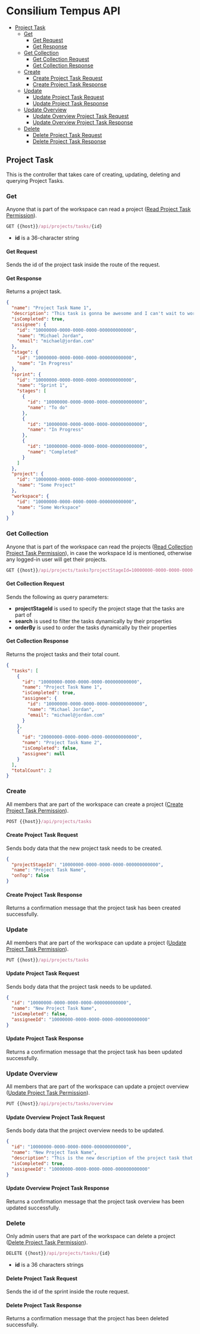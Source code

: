 # Consilium Tempus API

* [Project Task](#project-task)
  * [Get](#get)
    * [Get Request](#get-request)
    * [Get Response](#get-response)
  * [Get Collection](#get-collection)
    * [Get Collection Request](#get-collection-request)
    * [Get Collection Response](#get-collection-response)
  * [Create](#create)
    * [Create Project Task Request](#create-project-task-request)
    * [Create Project Task Response](#create-project-task-response)
  * [Update](#update)
    * [Update Project Task Request](#update-project-task-request)
    * [Update Project Task Response](#update-project-task-response)
  * [Update Overview](#update-overview)
    * [Update Overview Project Task Request](#update-overview-project-task-request)
    * [Update Overview Project Task Response](#update-overview-project-task-response)
  * [Delete](#delete)
    * [Delete Project Task Request](#delete-project-task-request)
    * [Delete Project Task Response](#delete-project-task-response)

## Project Task

This is the controller that takes care of creating, updating, deleting and querying Project Tasks.

### Get

Anyone that is part of the workspace can read a project
([Read Project Task Permission](../Security.md/#permissions)).

```js
GET {{host}}/api/projects/tasks/{id}
```

- **id** is a 36-character string

#### Get Request

Sends the id of the project task inside the route of the request.

#### Get Response

Returns a project task.

```json
{
  "name": "Project Task Name 1",
  "description": "This task is gonna be awesome and I can't wait to work on it.",
  "isCompleted": true,
  "assignee": {
    "id": "10000000-0000-0000-0000-000000000000",
    "name": "Michael Jordan",
    "email": "michael@jordan.com"
  },
  "stage": {
    "id": "10000000-0000-0000-0000-000000000000",
    "name": "In Progress"
  },
  "sprint": {
    "id": "10000000-0000-0000-0000-000000000000",
    "name": "Sprint 1",
    "stages": [
      {
        "id": "10000000-0000-0000-0000-000000000000",
        "name": "To do"
      },
      {
        "id": "10000000-0000-0000-0000-000000000000",
        "name": "In Progress"
      },
      {
        "id": "10000000-0000-0000-0000-000000000000",
        "name": "Completed"
      }
    ]
  },
  "project": {
    "id": "10000000-0000-0000-0000-000000000000",
    "name": "Some Project"
  },
  "workspace": {
    "id": "10000000-0000-0000-0000-000000000000",
    "name": "Some Workspace"
  }
}
```

### Get Collection

Anyone that is part of the workspace can read the projects
([Read Collection Project Task Permission](../Security.md/#permissions)),
in case the workspace Id is mentioned, otherwise any logged-in user will get their projects.

```js
GET {{host}}/api/projects/tasks?projectStageId=10000000-0000-0000-0000-000000000000&search=name ct task&orderBy=name.asc
```

#### Get Collection Request

Sends the following as query parameters:

- **projectStageId** is used to specify the project stage that the tasks are part of
- **search** is used to filter the tasks dynamically by their properties
- **orderBy** is used to order the tasks dynamically by their properties

#### Get Collection Response

Returns the project tasks and their total count.

```json
{
  "tasks": [
    {
      "id": "10000000-0000-0000-0000-000000000000",
      "name": "Project Task Name 1",
      "isCompleted": true,
      "assignee": {
        "id": "10000000-0000-0000-0000-000000000000",
        "name": "Michael Jordan",
        "email": "michael@jordan.com"
      }
    },
    {
      "id": "20000000-0000-0000-0000-000000000000",
      "name": "Project Task Name 2",
      "isCompleted": false,
      "assignee": null
    }
  ],
  "totalCount": 2
}
```

### Create

All members that are part of the workspace can create a project
([Create Project Task Permission](../Security.md/#permissions)).

```js
POST {{host}}/api/projects/tasks
```

#### Create Project Task Request

Sends body data that the new project task needs to be created.

```json
{
  "projectStageId": "10000000-0000-0000-0000-000000000000",
  "name": "Project Task Name",
  "onTop": false
}
```

#### Create Project Task Response

Returns a confirmation message that the project task has been created successfully.

### Update

All members that are part of the workspace can update a project
([Update Project Task Permission](../Security.md/#permissions)).

```js
PUT {{host}}/api/projects/tasks
```

#### Update Project Task Request

Sends body data that the project task needs to be updated.

```json
{
  "id": "10000000-0000-0000-0000-000000000000",
  "name": "New Project Task Name",
  "isCompleted": false,
  "assigneeId": "10000000-0000-0000-0000-000000000000"
}
```

#### Update Project Task Response

Returns a confirmation message that the project task has been updated successfully.

### Update Overview

All members that are part of the workspace can update a project overview
([Update Project Task Permission](../Security.md/#permissions)).

```js
PUT {{host}}/api/projects/tasks/overview
```

#### Update Overview Project Task Request

Sends body data that the project overview needs to be updated.

```json
{
  "id": "10000000-0000-0000-0000-000000000000",
  "name": "New Project Task Name",
  "description": "This is the new description of the project task that I can't wait to work on",
  "isCompleted": true,
  "assigneeId": "10000000-0000-0000-0000-000000000000"
}
```

#### Update Overview Project Task Response

Returns a confirmation message that the project task overview has been updated successfully.

### Delete

Only admin users that are part of the workspace can delete a project
([Delete Project Task Permission](../Security.md/#permissions)).

```js
DELETE {{host}}/api/projects/tasks/{id}
```

- **id** is a 36 characters strings

#### Delete Project Task Request

Sends the id of the sprint inside the route request.

#### Delete Project Task Response

Returns a confirmation message that the project has been deleted successfully.